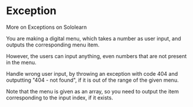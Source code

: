 # Exception
More on Exceptions on Sololearn

You are making a digital menu, which takes a number as user input, and outputs the corresponding menu item.

However, the users can input anything, even numbers that are not present in the menu.

Handle wrong user input, by throwing an exception with code 404 and outputting "404 - not found", if it is out of the range of the given menu.

Note that the menu is given as an array, so you need to output the item corresponding to the input index, if it exists.
